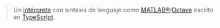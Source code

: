 > Un
> [intérprete](<https://es.wikipedia.org/wiki/Int%C3%A9rprete_(inform%C3%A1tica)>)
> con sintaxis de lenguaje como
> [MATLAB&reg;](https://www.mathworks.com/)/[Octave](https://www.gnu.org/software/octave/)
> escrito en [TypeScript](https://www.typescriptlang.org/).
